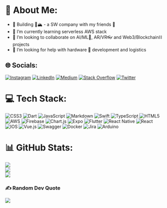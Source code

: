 # 💫 About Me:

- 🔭 Building 🍒🏔️ - a SW company with my friends 🫶
- 🌱 I’m currently learning serverless AWS stack
- 👯 I’m looking to collaborate on AI/ML🧠, AR/VR👓 and Web3/Blockchain⛓️ projects
- 🤔 I’m looking for help with hardware 👾 development and logistics

## 🌐 Socials:
[![Instagram](https://img.shields.io/badge/Instagram-%23E4405F.svg?logo=Instagram&logoColor=white)](https://instagram.com/erik_hric) [![LinkedIn](https://img.shields.io/badge/LinkedIn-%230077B5.svg?logo=linkedin&logoColor=white)](https://www.linkedin.com/in/erikhric/) [![Medium](https://img.shields.io/badge/Medium-12100E?logo=medium&logoColor=white)](https://medium.com/@erik-hric) [![Stack Overflow](https://img.shields.io/badge/-Stackoverflow-FE7A16?logo=stack-overflow&logoColor=white)](https://stackoverflow.com/users/3219743) [![Twitter](https://img.shields.io/badge/Twitter-%231DA1F2.svg?logo=Twitter&logoColor=white)](https://twitter.com/ErikHric) 

# 💻 Tech Stack:
![CSS3](https://img.shields.io/badge/css3-%231572B6.svg?style=flat&logo=css3&logoColor=white) ![Dart](https://img.shields.io/badge/dart-%230175C2.svg?style=flat&logo=dart&logoColor=white) ![JavaScript](https://img.shields.io/badge/javascript-%23323330.svg?style=flat&logo=javascript&logoColor=%23F7DF1E) ![Markdown](https://img.shields.io/badge/markdown-%23000000.svg?style=flat&logo=markdown&logoColor=white) ![Swift](https://img.shields.io/badge/swift-F54A2A?style=flat&logo=swift&logoColor=white) ![TypeScript](https://img.shields.io/badge/typescript-%23007ACC.svg?style=flat&logo=typescript&logoColor=white) ![HTML5](https://img.shields.io/badge/html5-%23E34F26.svg?style=flat&logo=html5&logoColor=white) ![AWS](https://img.shields.io/badge/AWS-%23FF9900.svg?style=flat&logo=amazon-aws&logoColor=white) ![Firebase](https://img.shields.io/badge/firebase-%23039BE5.svg?style=flat&logo=firebase) ![Chart.js](https://img.shields.io/badge/chart.js-F5788D.svg?style=flat&logo=chart.js&logoColor=white) ![Expo](https://img.shields.io/badge/expo-1C1E24?style=flat&logo=expo&logoColor=#D04A37) ![Flutter](https://img.shields.io/badge/Flutter-%2302569B.svg?style=flat&logo=Flutter&logoColor=white) ![React Native](https://img.shields.io/badge/react_native-%2320232a.svg?style=flat&logo=react&logoColor=%2361DAFB) ![React](https://img.shields.io/badge/react-%2320232a.svg?style=flat&logo=react&logoColor=%2361DAFB) ![IOS](https://img.shields.io/badge/IOS-%2320232a.svg?style=flat&logo=apple&logoColor=white) ![Vue.js](https://img.shields.io/badge/vuejs-%2335495e.svg?style=flat&logo=vuedotjs&logoColor=%234FC08D) ![Swagger](https://img.shields.io/badge/-Swagger-%23Clojure?style=flat&logo=swagger&logoColor=white) ![Docker](https://img.shields.io/badge/docker-%230db7ed.svg?style=flat&logo=docker&logoColor=white) ![Jira](https://img.shields.io/badge/jira-%230A0FFF.svg?style=flat&logo=jira&logoColor=white) ![Arduino](https://img.shields.io/badge/-Arduino-00979D?style=flat&logo=Arduino&logoColor=white)
# 📊 GitHub Stats:
![](https://github-readme-stats.vercel.app/api?username=erikhric&hide_border=true&include_all_commits=true&count_private=true)<br/>
![](https://github-readme-streak-stats.herokuapp.com/?user=erikhric&hide_border=true)<br/>
![](https://github-readme-stats.vercel.app/api/top-langs/?username=erikhric&hide_border=true&include_all_commits=true&count_private=true&layout=compact)

<!-- ## 🏆 GitHub Trophies
![](https://github-profile-trophy.vercel.app/?username=erikhric&theme=darkhub&no-frame=true&no-bg=false&margin-w=4) -->
<!-- 
## 🐦 Latest Tweet
[![](https://gtce.itsvg.in/api?username=ErikHric)](https://github.com/VishwaGauravIn/github-twitter-card-embed) -->

### ✍️ Random Dev Quote
![](https://quotes-github-readme.vercel.app/api?type=horizontal&theme=radical)

<!--### 😂 Random Dev Meme-->
<!--<img src="https://random-memer.herokuapp.com/" width="512px"/>-->

<!------->
<!--[![](https://visitcount.itsvg.in/api?id=erikhric&icon=9&color=12)](https://visitcount.itsvg.in)-->

<!-- Proudly created with GPRM ( https://gprm.itsvg.in ) -->
